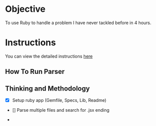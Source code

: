 # Objective

To use Ruby to handle a problem I have never tackled before in 4 hours.

# Instructions

You can view the detailed instructions [here](instructions.md)

## How To Run Parser


## Thinking and Methodology

- [X] Setup ruby app (Gemfile, Specs, Lib, Readme)
- [] Parse multiple files and search for .jsx ending

-
